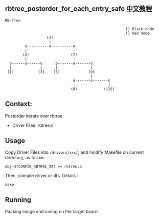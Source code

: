 rbtree_postorder_for_each_entry_safe [中文教程](https://biscuitos.github.io/blog/RBTREE_rbtree_postorder_for_each_entry_safe/)
----------------------------------

```
RB-Tree

                                                       [] Black node
                                                       () Red node
                   [4]
                    |
         o----------o----------o
         |                     |
        (2)                   (7)
         |                     |
  o------o------o      o-------o-------o
  |             |      |               |             
 [1]           [3]    [5]             [9]
                                       |
                               o-------o-------o
                               |               |
                              (8)            (129)
```

## Context:

Postorder iterate over rbtree.

* Driver Files: rbtree.c

## Usage

Copy Driver Files into `/drivers/xxx/`, and modify Makefile on current 
directory, as follow:

```
obj-$(CONFIG_RBTREE_XX) += rbtree.o
```

Then, compile driver or dts. Details :

```
make
```

## Running

Packing image and runing on the target board.
